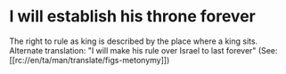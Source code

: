 # I will establish his throne forever

The right to rule as king is described by the place where a king sits. Alternate translation: "I will make his rule over Israel to last forever" (See: [[rc://en/ta/man/translate/figs-metonymy]])

